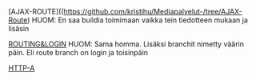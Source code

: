  [AJAX-ROUTE]((https://github.com/kristihu/Mediapalvelut-/tree/AJAX-Route) HUOM: En saa buildia toimimaan vaikka tein tiedotteen mukaan ja lisäsin <Router basename='/~kristihu/AJAX-ROUTE'> 
 
 [ROUTING&LOGIN](https://github.com/kristihu/Mediapalvelut-/tree/AJAX-STATE) HUOM: Sama homma. Lisäksi branchit nimetty väärin päin. Eli route branch on login ja toisinpäin
 
 [HTTP-A](http://users.metropolia.fi/~kristihu/http-a/)
 
 

